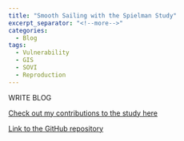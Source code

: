 ```yaml
---
title: "Smooth Sailing with the Spielman Study"
excerpt_separator: "<!--more-->"
categories:
  - Blog
tags:
  - Vulnerability
  - GIS
  - SOVI
  - Reproduction
---
```

WRITE BLOG

[Check out my contributions to the study here](https://sydalexander.github.io/RPl-Spielman-2020/)

[Link to the GitHub repository](https://github.com/sydalexander/RPl-Spielman-2020)

